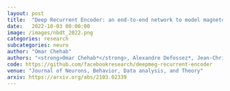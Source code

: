```yaml
---
layout: post
title:  "Deep Recurrent Encoder: an end-to-end network to model magnetoencephalography at scale"
date:   2022-10-03 00:00:00
image: /images/nbdt_2022.png
categories: research
subcategories: neuro
author: "Omar Chehab"
authors: "<strong>Omar Chehab*</strong>, Alexandre Defossez*, Jean-Christophe Loiseau, Alexandre Gramfort, Jean-Remi King"
code: https://github.com/facebookresearch/deepmeg-recurrent-encoder
venue: "Journal of Neurons, Behavior, Data analysis, and Theory"
arxiv: https://arxiv.org/abs/2103.02339
---
```


